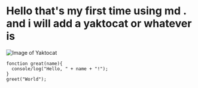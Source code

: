 # Hello that's my first time using md . and i will add a yaktocat or whatever is     
![Image of Yaktocat](https://octodex.github.com/images/yaktocat.png)

```
fonction great(name){
  console/log("Hello, " + name + "!");
}
greet("World");
